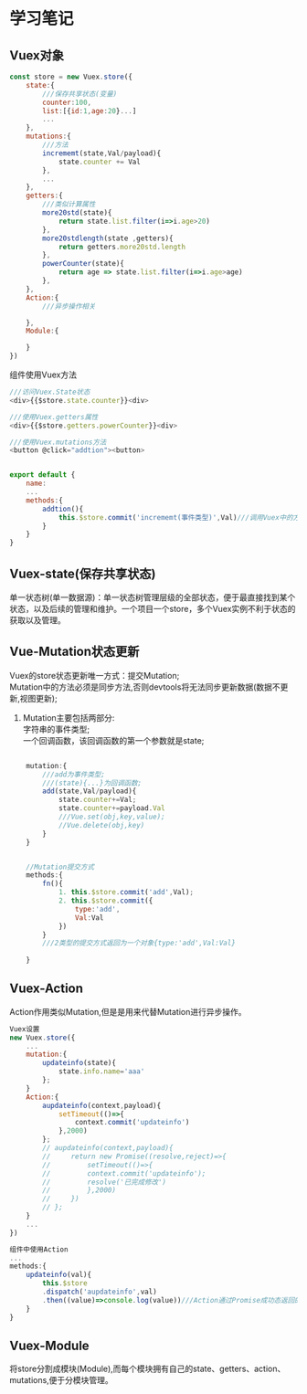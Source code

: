 # 学习笔记

## Vuex对象

```javascript
const store = new Vuex.store({
    state:{
        ///保存共享状态(变量)
        counter:100,
        list:[{id:1,age:20}...]
        ...
    },
    mutations:{
        ///方法
        incrememt(state,Val/payload){
            state.counter += Val
        },
        ...
    },
    getters:{
        ///类似计算属性
        more20std(state){
            return state.list.filter(i=>i.age>20)
        },
        more20stdlength(state ,getters){
            return getters.more20std.length
        },
        powerCounter(state){
            return age => state.list.filter(i=>i.age>age)
        },
    },
    Action:{
        ///异步操作相关

    },
    Module:{

    }
})

```

组件使用Vuex方法
```javascript
///访问Vuex.State状态
<div>{{$store.state.counter}}<div>

///使用Vuex.getters属性
<div>{{$store.getters.powerCounter}}<div>

///使用Vuex.mutations方法
<button @click="addtion"><button>


export default {
    name:
    ...
    methods:{
        addtion(){
            this.$store.commit('incrememt(事件类型)',Val)///调用Vuex中的方法修改状态
        }
    }
}

```


## Vuex-state(保存共享状态)
单一状态树(单一数据源)：单一状态树管理层级的全部状态，便于最直接找到某个状态，以及后续的管理和维护。一个项目一个store，多个Vuex实例不利于状态的获取以及管理。

## Vue-Mutation状态更新
Vuex的store状态更新唯一方式：提交Mutation;<br>
Mutation中的方法必须是同步方法,否则devtools将无法同步更新数据(数据不更新,视图更新);<br>
1. Mutation主要包括两部分:<br>
    字符串的事件类型;<br>
    一个回调函数，该回调函数的第一个参数就是state;

```javascript

    mutation:{
        ///add为事件类型;
        ///(state){...}为回调函数;
        add(state,Val/payload){
            state.counter+=Val;
            state.counter+=payload.Val
            ///Vue.set(obj,key,value);
            //Vue.delete(obj,key)
        }
    }


    //Mutation提交方式
    methods:{
        fn(){
            1. this.$store.commit('add',Val);
            2. this.$store.commit({
                type:'add',
                Val:Val
            })
        }
        ///2类型的提交方式返回为一个对象{type:'add',Val:Val}
        
    }

```
## Vuex-Action
Action作用类似Mutation,但是是用来代替Mutation进行异步操作。
```javascript
Vuex设置
new Vuex.store({
    ...
    mutation:{
        updateinfo(state){
            state.info.name='aaa'
        };
    }
    Action:{
        aupdateinfo(context,payload){
            setTimeout(()=>{
                context.commit('updateinfo')
            },2000)
        };
        // aupdateinfo(context,payload){
        //     return new Promise((resolve,reject)=>{
        //         setTimeout(()=>{
        //         context.commit('updateinfo');
        //         resolve('已完成修改')
        //         },2000)
        //     })
        // };
    }
    ...
})

组件中使用Action
...
methods:{
    updateinfo(val){
        this.$store
        .dispatch('aupdateinfo',val)
        .then((value)=>console.log(value))///Action通过Promise成功态返回的value
    }
}


```


## Vuex-Module
将store分割成模块(Module),而每个模块拥有自己的state、getters、action、mutations,便于分模块管理。